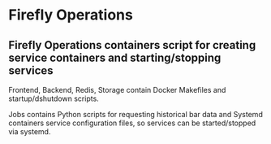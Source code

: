 # Firefly Operations
## Firefly Operations containers script for creating service containers and starting/stopping services
Frontend, Backend, Redis, Storage contain Docker Makefiles and startup/dshutdown scripts. 

Jobs contains Python scripts for requesting historical bar data and Systemd containers service configuration files, so services can be started/stopped via systemd.
